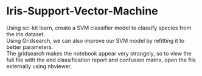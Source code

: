 # Iris-Support-Vector-Machine
Using sci-kit learn, create a SVM classifier model to classify species from the iris dataset.
<br> Using Gridsearch, we can also improve our SVM model by refitting it to better parameters.
<br> The gridsearch makes the notebook appear very strangely, so to view the full file with the end classification report and confusion matrix, open the file externally using nbviewer.
